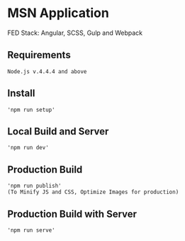 # MSN Application
FED Stack: Angular, SCSS, Gulp and Webpack

## Requirements ##
    Node.js v.4.4.4 and above

## Install ##
    'npm run setup'

## Local Build and Server ##
    'npm run dev'
    
## Production Build ##
    'npm run publish'
    (To Minify JS and CSS, Optimize Images for production)

## Production Build with Server ##
    'npm run serve'